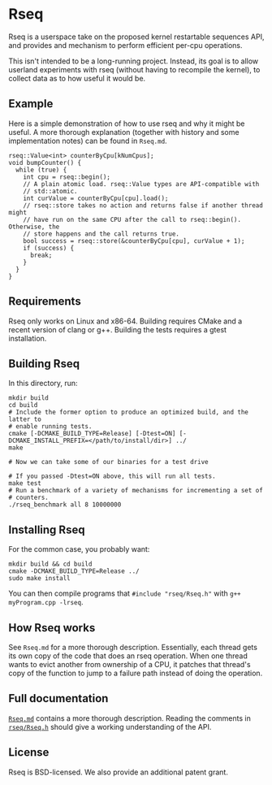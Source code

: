 # Rseq
Rseq is a userspace take on the proposed kernel restartable sequences API, and
provides and mechanism to perform efficient per-cpu operations.

This isn't intended to be a long-running project. Instead, its goal is to allow
userland experiments with rseq (without having to recompile the kernel), to
collect data as to how useful it would be.

## Example
Here is a simple demonstration of how to use rseq and why it might be useful. A
more thorough explanation (together with history and some implementation notes)
can be found in `Rseq.md`.

    rseq::Value<int> counterByCpu[kNumCpus];
    void bumpCounter() {
      while (true) {
        int cpu = rseq::begin();
        // A plain atomic load. rseq::Value types are API-compatible with
        // std::atomic.
        int curValue = counterByCpu[cpu].load();
        // rseq::store takes no action and returns false if another thread might
        // have run on the same CPU after the call to rseq::begin(). Otherwise, the
        // store happens and the call returns true.
        bool success = rseq::store(&counterByCpu[cpu], curValue + 1);
        if (success) {
          break;
        }
      }
    }

## Requirements
Rseq only works on Linux and x86-64. Building requires CMake and a recent
version of clang or g++. Building the tests requires a gtest installation.

## Building Rseq
In this directory, run:

    mkdir build
    cd build
    # Include the former option to produce an optimized build, and the latter to
    # enable running tests.
    cmake [-DCMAKE_BUILD_TYPE=Release] [-Dtest=ON] [-DCMAKE_INSTALL_PREFIX=</path/to/install/dir>] ../
    make

    # Now we can take some of our binaries for a test drive

    # If you passed -Dtest=ON above, this will run all tests.
    make test
    # Run a benchmark of a variety of mechanisms for incrementing a set of
    # counters.
    ./rseq_benchmark all 8 10000000

## Installing Rseq
For the common case, you probably want:

    mkdir build && cd build
    cmake -DCMAKE_BUILD_TYPE=Release ../
    sudo make install

You can then compile programs that `#include "rseq/Rseq.h"` with
`g++ myProgram.cpp -lrseq`.


## How Rseq works
See `Rseq.md` for a more thorough description. Essentially, each thread gets its
own copy of the code that does an rseq operation. When one thread wants to evict
another from ownership of a CPU, it patches that thread's copy of the function
to jump to a failure path instead of doing the operation.

## Full documentation
[`Rseq.md`](Rseq.md) contains a more thorough description. Reading the comments in
[`rseq/Rseq.h`](rseq/Rseq.h) should give a working understanding of the API.

## License
Rseq is BSD-licensed. We also provide an additional patent grant.
